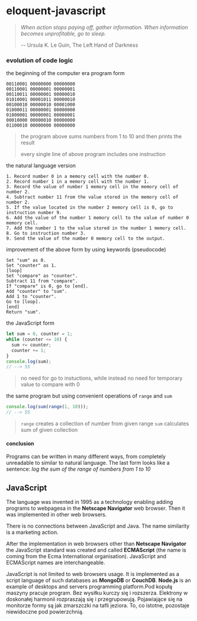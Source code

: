 # eloquent-javascript

> *When action stops paying off, gather information. When information becomes unprofitable, go to sleep.*
>
> -- Ursula K. Le Guin, The Left Hand of Darkness

### evolution of code logic

the beginning of the computer era program form

```
00110001 00000000 00000000
00110001 00000001 00000001
00110011 00000001 00000010
01010001 00001011 00000010
00100010 00000010 00001000
01000011 00000001 00000000
01000001 00000001 00000001
00010000 00000010 00000000
01100010 00000000 00000000
```

> the program above sums numbers from 1 to 10 and then prints the result
>
> every single line of above program includes one instruction

the natural language version

```
1. Record number 0 in a memory cell with the number 0.
2. Record number 1 in a memory cell with the number 1.
3. Record the value of number 1 memory cell in the memory cell of number 2.
4. Subtract number 11 from the value stored in the memory cell of number 2.
5. If the value located in the number 2 memory cell is 0, go to instruction number 9.
6. Add the value of the number 1 memory cell to the value of number 0 memory cell.
7. Add the number 1 to the value stored in the number 1 memory cell.
8. Go to instruction number 3.
9. Send the value of the number 0 memory cell to the output.
```

improvement of the above form by using keywords (pseudocode)

```
Set "sum" as 0.
Set "counter" as 1.
[loop]
Set "compare" as "counter".
Subtract 11 from "compare".
If "compare" is 0, go to [end].
Add "counter" to "sum".
Add 1 to "counter".
Go to [loop].
[end]
Return "sum".
```

the JavaScript form

```js
let sum = 0, counter = 1;
while (counter <= 10) {
  sum += counter;
  counter += 1;
}
console.log(sum);
// --> 55
```

> no need for go to instuctions, while instead
> no need for temporary value to compare with 0

the same program but using convenient operations of `range` and `sum`

```js
console.log(sum(range(1, 10)));
// --> 55
```

> `range` creates a collection of number from given range
> `sum` calculates sum of given collection

#### conclusion

Programs can be written in many different ways, from completely unreadable to similar to natural language.
The last form looks like a sentence: *log the sum of the range of numbers from 1 to 10*

## JavaScript

The language was invented in 1995 as a technology enabling adding programs to webpagesa in the **Netscape Navigator** web browser. Then it was implemented in other web browsers.

There is no connections between JavaScript and Java. The name similarity is a marketing action.

After the implementation in web browsers other than **Netscape Navigator** the JavaScript standard was created and called **ECMAScript** (the name is coming from the Ecma International organisation). JavaScript and ECMAScript names are interchangeable.

JavaScript is not limited to web browsers usage. It is implemented as a script language of such databases as **MongoDB** or **CouchDB**. **Node.js** is an example of desktops and servers programming platform.Pod kopułą maszyny pracuje program. Bez wysiłku kurczy się i rozszerza. Elektrony w doskonałej harmonii rozpraszają się i przegrupowują. Pojawiające się na monitorze formy są jak zmarszczki na tafli jeziora. To, co istotne, pozostaje niewidoczne pod powierzchnią.